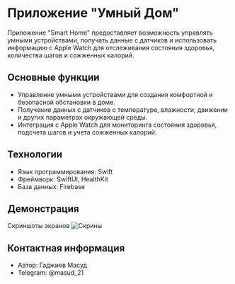# Приложение "Умный Дом"

Приложение "Smart Home" предоставляет возможность управлять умными устройствами, получать данные с датчиков и использовать информацию с Apple Watch для отслеживания состояния здоровья, количества шагов и сожженных калорий.

## Основные функции

- Управление умными устройствами для создания комфортной и безопасной обстановки в доме.
- Получение данных с датчиков о температуре, влажности, движении и других параметрах окружающей среды.
- Интеграция с Apple Watch для мониторинга состояния здоровья, подсчета шагов и учета сожженных калорий.

## Технологии

- Язык программирования: Swift
- Фреймворк: SwiftUI, HealthKit
- База данных: Firebase


## Демонстрация

Скриншоты экранов
![Скрины](https://github.com/Masudhaji2002/SmartHomeApp/issues/1#issue-2206790487)

## Контактная информация

- Автор: Гаджиев Масуд
- Telegram: @masud_21
